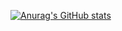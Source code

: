 [![Anurag's GitHub stats](https://github-readme-stats.vercel.app/api?username=SlushEE0)](https://github.com/anuraghazra/github-readme-stats)
